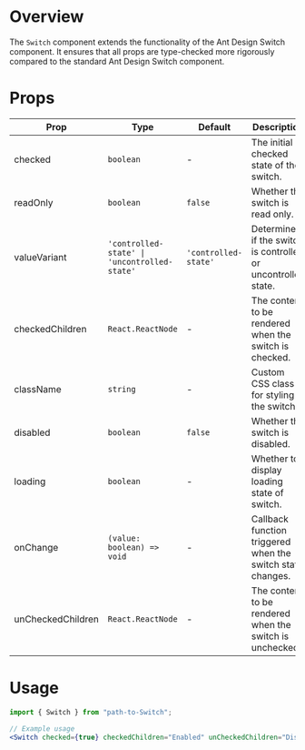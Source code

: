 # Overview

The `Switch` component extends the functionality of the Ant Design Switch component. It ensures that all props are type-checked more rigorously compared to the standard Ant Design Switch component.

# Props

| Prop              | Type                                         | Default              | Description                                                   |
| ----------------- | -------------------------------------------- | -------------------- | ------------------------------------------------------------- |
| checked           | `boolean`                                    | -                    | The initial checked state of the switch.                      |
| readOnly          | `boolean`                                    | `false`              | Whether the switch is read only.                              |
| valueVariant      | `'controlled-state' \| 'uncontrolled-state'` | `'controlled-state'` | Determines if the switch is controlled or uncontrolled state. |
| checkedChildren   | `React.ReactNode`                            | -                    | The content to be rendered when the switch is checked.        |
| className         | `string`                                     | -                    | Custom CSS class for styling the switch.                      |
| disabled          | `boolean`                                    | `false`              | Whether the switch is disabled.                               |
| loading           | `boolean`                                    | -                    | Whether to display loading state of switch.                   |
| onChange          | `(value: boolean) => void`                   | -                    | Callback function triggered when the switch state changes.    |
| unCheckedChildren | `React.ReactNode`                            | -                    | The content to be rendered when the switch is unchecked.      |

# Usage

```jsx
import { Switch } from "path-to-Switch";

// Example usage
<Switch checked={true} checkedChildren="Enabled" unCheckedChildren="Disabled" className="custom-switch" disabled={false} loading={false} onChange={(value) => console.log("Switch state changed:", value)} />;
```
